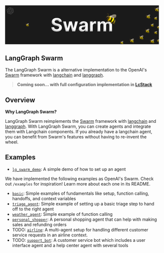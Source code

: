 ![Swarm Logo](assets/logo.png)

## LangGraph Swarm

The LangGraph Swarm is a alternative implementation to the OpenAI's [Swarm](https://github.com/openai/swarm) framework with [langchain](https://github.com/langchain-ai/langchain) and [langgraph](https://github.com/langchain-ai/langgraph).


> **Coming soon...  with full configuration implementation in [LcStack](https://github.com/bekingcn/LcStack)**

## Overview

**Why LangGraph Swarm?**

LangGraph Swarm reimplements the [Swarm](https://github.com/openai/swarm) framework with [langchain](https://github.com/langchain-ai/langchain) and [langgraph](https://github.com/langchain-ai/langgraph). With LangGraph Swarm, you can create agents and integrate them with Langchain components. If you already have a langchain agent, you can benefit from Swarm's features without having to re-invent the wheel.

## Examples

- [`lg_swarm_demo`](notes/lg_swarm_demo.ipynb): A simple demo of how to set up an agent

We have implemented the following examples as OpenAI's Swarm. 
Check out `/examples` for inspiration! Learn more about each one in its README.

- [`basic`](examples/basic): Simple examples of fundamentals like setup, function calling, handoffs, and context variables
- [`triage_agent`](examples/triage_agent): Simple example of setting up a basic triage step to hand off to the right agent
- [`weather_agent`](examples/weather_agent): Simple example of function calling
- [`personal_shopper`](examples/personal_shopper): A personal shopping agent that can help with making sales and refunding orders
- TODO: [`airline`](examples/airline): A multi-agent setup for handling different customer service requests in an airline context.
- TODO: [`support_bot`](examples/support_bot): A customer service bot which includes a user interface agent and a help center agent with several tools